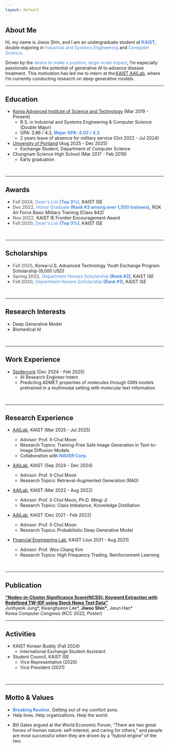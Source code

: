 ```yaml
---
layout: default
---
```


## About Me
Hi, my name is Jiwoo Shin, and I am an undergraduate student at **<span style="color:#4B89DC">KAIST</span>**, double majoring in <span style="color:#4B89DC">Industrial and Systems Engineering</span> and <span style="color:#4B89DC">Computer Science</span>.
<br>
<!-- As an engineer, <span style="color:#4B89DC">I’m motivated by the desire to make a beneficial impact on a large scale.</span> I believe generative AI has tremendous potential to innovate the field of disease treatment. That is **<span style="color:#4B89DC">WHY</span>** I'm currently interning at [KAIST AAILab](https://aai.kaist.ac.kr), researching deep generative models.  -->
Driven by the <span style="color:#4B89DC">desire to make a positive, large-scale impact</span>, I’m especially passionate about the potential of generative AI to advance disease treatment. This motivation has led me to intern at the [KAIST AAILab](https://aai.kaist.ac.kr/), where I’m currently conducting research on deep generative models.
<br>

***

## Education
- [Korea Advanced Institute of Science and Technology](https://www.kaist.ac.kr/en/) (Mar 2019 - Present)
  - B.S. in Industrial and Systems Engineering & Computer Science (Double Major)
  - GPA: 3.86 / 4.3, <b><span style="color:#4B89DC;">Major GPA: 4.02 / 4.3</span></b>
  - 2 years leave of absence for military service (Oct 2022 - Jul 2024)
- [University of Portland](https://www.up.edu) (Aug 2025 - Dec 2025)
  - Exchange Student, Department of Computer Science
- Chungnam Science High School (Mar 2017 - Feb 2019)
  - Early graduation
<br>

***

## Awards
- <b><span style="color:grey;">Fall 2024,</span></b> <span style="color:#4B89DC;">Dean's List <b>(Top 3%)</b></span>, KAIST ISE
- <b><span style="color:grey;">Dec 2022,</span></b> <span style="color:#4B89DC;">Honor Graduate <b>(Rank #3 among over 1,500 trainees)</b></span>, ROK Air Force Basic Military Training (Class 842)
- <b><span style="color:grey;">Nov 2022,</span></b> KAIST IE Frontier Encouragement Award
- <b><span style="color:grey;">Fall 2020,</span></b> <span style="color:#4B89DC;">Dean's List <b>(Top 3%)</b></span>, KAIST ISE
 <br>

***

## Scholarships
- <b><span style="color:grey;">Fall 2025,</span></b> Korea–U.S. Advanced Technology Youth Exchange Program Scholarship (9,000 USD)
- <b><span style="color:grey;">Spring 2022,</span></b> <span style="color:#4B89DC;">Department Honors Scholarship <b>(Rank #2)</b></span>, KAIST ISE
- <b><span style="color:grey;">Fall 2020,</span></b> <span style="color:#4B89DC;">Department Honors Scholarship <b>(Rank #1)</b></span>, KAIST ISE 
<br>

***

## Research Interests
- Deep Generative Model
- Biomedical AI
<br>

***

## Work Experience
- [Spidercore](https://www.spidercore.io) (Dec 2024 - Feb 2025)
  - AI Research Engineer Intern
  - Predicting ADMET properties of molecules through GNN models pretrained in a multimodal setting with molecular text information
<br>

***

## Research Experience
<!-- #### Undergraduate Research Intern -->
- [AAILab](https://aai.kaist.ac.kr/), KAIST (Mar 2025 - Jul 2025)
  - Advisor: Prof. Il-Chul Moon
  - Research Topics: Training-Free Safe Image Generation in Text-to-Image Diffusion Models
  - Collaboration with <b><span style="color:#4B89DC;">NAVER Corp.</span></b>

- [AAILab](https://aai.kaist.ac.kr/), KAIST (Sep 2024 - Dec 2024)
  - Advisor: Prof. Il-Chul Moon
  - Research Topics: Retrieval-Augmented Generation (RAG)
    
- [AAILab](https://aai.kaist.ac.kr/), KAIST (Mar 2022 - Aug 2022)
  - Advisor: Prof. Il-Chul Moon, Ph.D. Mingi Ji
  - Research Topics: Class Imbalance, Knowledge Distillation
    
- [AAILab](https://aai.kaist.ac.kr/), KAIST (Dec 2021 - Feb 2022)
  - Advisor: Prof. Il-Chul Moon
  - Research Topics: Probabilistic Deep Generative Model
    
- [Financial Engineering Lab](https://felab.kaist.ac.kr/), KAIST (Jun 2021 - Aug 2021)
  - Advisor: Prof. Woo Chang Kim
  - Research Topics: High Frequency Trading, Reinforcement Learning
<br>

***

## Publication
<b><span style="color:#4B89DC;">["Nodes-in-Cluster Significance Score(NCSS): Keyword Extraction with Redefined TW-IDF using Stock News Text Data"](https://www.dbpia.co.kr/journal/articleDetail?nodeId=NODE11113831)</span></b>
<br>Junhyeok Jung&#42;, Kwanghyeon Lee&#42;, **Jiwoo Shin&#42;**, Jieun Han&#42;
<br>Korea Computer Congress (KCC 2022, Poster)
<br>

***

## Activities
- KAIST Korean Buddy (Fall 2024)
  - International Exchange Student Assistant
- Student Council, KAIST ISE
  - Vice Representative (2020)
  - Vice President (2021)
<br>

***

## Motto & Values
- **<span style="color:#4B89DC">Breaking Routine.</span>** Getting out of my comfort zone.
- Help lives. Help organizations. Help the world.
<!-- - Short-term pessimist, long-term optimist -->
- Bill Gates argued at the World Economic Forum, “There are two great forces of human nature: self-interest, and caring for others,” and people are most successful when they are driven by a “hybrid engine” of the two.
